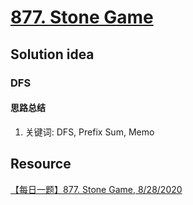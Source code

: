 # [877. Stone Game](https://leetcode.com/problems/stone-game/description/)

## Solution idea
### DFS
#### 思路总结
1. 关键词: DFS, Prefix Sum, Memo

## Resource
[【每日一题】877. Stone Game, 8/28/2020](https://www.youtube.com/watch?v=FXWiSyPLK6w&ab_channel=HuifengGuan)